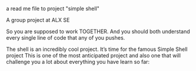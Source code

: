 a read me file to project "simple shell"


A group project at ALX SE

So you are supposed to work TOGETHER.
And you should both understand every single line of code that any of you pushes.


The shell is an incredibly cool project.
It’s time for the famous Simple Shell project
This is one of the most anticipated project and also one that will challenge
you a lot about everything you have learn so far:
